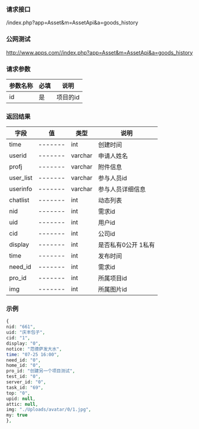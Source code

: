 ### **请求接口**
/index.php?app=Asset&m=AssetApi&a=goods_history



### **公网测试**
http://www.apps.com//index.php?app=Asset&m=AssetApi&a=goods_history

### **请求参数**

| 参数名称  |必填|     说明      |
|------|-----|------|
| id     | 是 |   项目的id   |


### **返回结果**
|字段        |值          |类型    |说明        |
| ---------  |--------    |-------- |--------  |
|time|-------   |int    |创建时间   |
|userid| -------     |varchar  |申请人姓名    |
|profj|-------     |varchar   |附件信息|
|user_list| -------     |   varchar        |  参与人员id   |
|userinfo| -------    |varchar  |参与人员详细信息|
|chatlist| -------     |int  |动态列表   |
|nid| -------     |int  |需求id    |
|uid| -------     |int  |用户id  |
|cid| -------     |int  |公司id  |
|display| -------     |int  |是否私有0公开  1私有  |
|time| -------     |int  |发布时间|
|need_id| -------     |int  |需求id  |
|pro_id| -------     |int  |所属项目id |
|img| -------     |int  |所属图片id|
### **示例**
````php
{
nid: "661",
uid: "庆丰包子",
cid: "1",
display: "0",
notice: "范德萨发大水",
time: "07-25 16:00",
need_id: "0",
home_id: "0",
pro_id: "创建另一个项目测试",
test_id: "0",
server_id: "0",
task_id: "69",
top: "0",
upid: null,
attic: null,
img: "./Uploads/avatar/0/1.jpg",
my: true
},